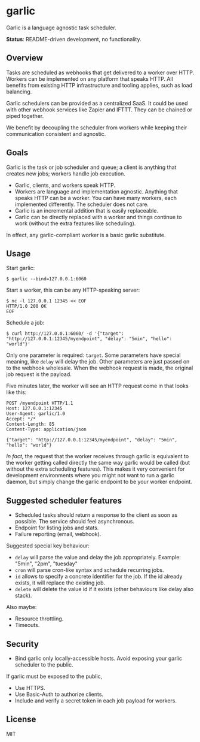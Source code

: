 # garlic

Garlic is a language agnostic task scheduler.

**Status**: README-driven development, no functionality.


## Overview

Tasks are scheduled as webhooks that get delivered to a worker over HTTP. Workers
can be implemented on any platform that speaks HTTP. All benefits from existing
HTTP infrastructure and tooling applies, such as load balancing.

Garlic schedulers can be provided as a centralized SaaS. It could be used with
other webhook services like Zapier and IFTTT. They can be chained or piped
together.

We benefit by decoupling the scheduler from workers while keeping their
communication consistent and agnostic.


## Goals

Garlic is the task or job scheduler and queue; a client is anything that creates new jobs; workers handle job execution.

* Garlic, clients, and workers speak HTTP.
* Workers are language and implementation agnostic. Anything that speaks HTTP can be a worker. You can have many workers, each implemented differently. The scheduler does not care.
* Garlic is an incremental addition that is easily replaceable.
* Garlic can be directly replaced with a worker and things continue to work (without the extra features like scheduling).

In effect, any garlic-compliant worker is a basic garlic substitute.


## Usage


Start garlic:

```shell
$ garlic --bind=127.0.0.1:6060
```

Start a worker, this can be any HTTP-speaking server:

```shell
$ nc -l 127.0.0.1 12345 << EOF
HTTP/1.0 200 OK
EOF
```

Schedule a job:

```shell
$ curl http://127.0.0.1:6060/ -d '{"target": "http://127.0.0.1:12345/myendpoint", "delay": "5min", "hello": "world"}'
```

Only one parameter is required: `target`. Some parameters have special meaning, like `delay` will delay the job. Other parameters are just passed on to the webhook wholesale. When the webhook request is made, the original job request is the payload.

Five minutes later, the worker will see an HTTP request come in that looks like this:

```
POST /myendpoint HTTP/1.1
Host: 127.0.0.1:12345
User-Agent: garlic/1.0
Accept: */*
Content-Length: 85
Content-Type: application/json

{"target": "http://127.0.0.1:12345/myendpoint", "delay": "5min", "hello": "world"}
```

*In fact*, the request that the worker receives through garlic is equivalent to the worker getting called directly the same way garlic would be called (but without the extra scheduling features). This makes it very convenient for development environments where you might not want to run a garlic daemon, but simply change the garlic endpoint to be your worker endpoint.


## Suggested scheduler features

- Scheduled tasks should return a response to the client as soon as possible. The service should feel asynchronous.
- Endpoint for listing jobs and stats.
- Failure reporting (email, webhook).

Suggested special key behaviour:

- `delay` will parse the value and delay the job appropriately. Example: "5min", "2pm", "tuesday"
- `cron` will parse cron-like syntax and schedule recurring jobs.
- `id` allows to specify a concrete identifier for the job. If the id already exists, it will replace the existing job.
- `delete` will delete the value id if it exists (other behaviours like delay also stack).

Also maybe:

- Resource throttling.
- Timeouts.


## Security

* Bind garlic only locally-accessible hosts. Avoid exposing your garlic
  scheduler to the public.

If garlic must be exposed to the public,

* Use HTTPS.
* Use Basic-Auth to authorize clients.
* Include and verify a secret token in each job payload for workers.


## License

MIT
